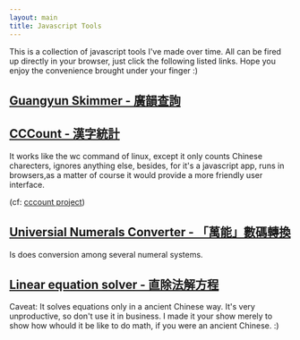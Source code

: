 ```yaml
---
layout: main
title: Javascript Tools
---
```

This is a collection of javascript tools I've made over time. All can be fired up directly in your browser, just click the following listed links. Hope you enjoy the convenience brought under your finger :)

## [Guangyun Skimmer - 廣韻查詢](/js-tools/guangyun-skimmer)
## [CCCount - 漢字統計](/js-tools/cccount)
It works like the wc command of linux, except it only counts Chinese charecters, ignores anything else, besides, for it's a javascript app, runs in browsers,as a matter of course it would provide a more friendly user interface.

(cf: [cccount project](/projects.html#cccount))

## [Universial Numerals Converter - 「萬能」數碼轉換](/js-tools/numeral)
Is does conversion among several numeral systems.

## [Linear equation solver - 直除法解方程](/js-tools/linear)
Caveat: It solves equations only in a ancient Chinese way. It's very unproductive, so don't use it in business. I made it your show merely to show how whould it be like to do math, if you were an ancient Chinese. :)
